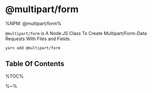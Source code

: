# @multipart/form

%NPM: @multipart/form%

`@multipart/form` is A Node.JS Class To Create Multipart/Form-Data Requests With Files and Fields.

```sh
yarn add @multipart/form
```

## Table Of Contents

%TOC%

%~%